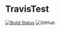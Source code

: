 # TravisTest

[![Build Status](https://travis-ci.org/janinjan/TravisTest.svg?branch=master)](https://travis-ci.org/janinjan/TravisTest)
![GitHub](https://img.shields.io/github/license/janinjan/TravisTest)
